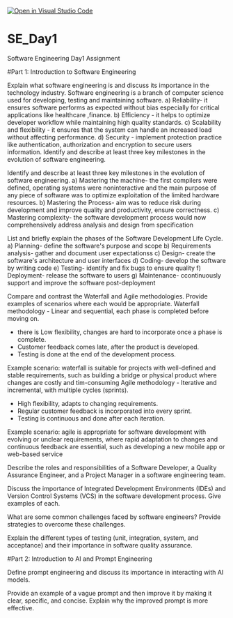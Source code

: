 [![Open in Visual Studio Code](https://classroom.github.com/assets/open-in-vscode-2e0aaae1b6195c2367325f4f02e2d04e9abb55f0b24a779b69b11b9e10269abc.svg)](https://classroom.github.com/online_ide?assignment_repo_id=18589288&assignment_repo_type=AssignmentRepo)
# SE_Day1
Software Engineering Day1 Assignment

#Part 1: Introduction to Software Engineering

Explain what software engineering is and discuss its importance in the technology industry. Software engineering is a branch of computer science used for developing, testing and maintaining software.
a) Reliability- it ensures software performs as expected without bias especially for critical applications like healthcare ,finance. 
b) Efficiency - it helps to optimize developer workflow while maintaining high quality standards.
 c) Scalability and flexibility - it ensures that the system can handle an increased load without affecting performance.
 d) Security - implement protection practice like authentication, authorization and encryption to secure users information. Identify and describe at least three key milestones in the evolution of software engineering.

Identify and describe at least three key milestones in the evolution of software engineering.
a) Mastering the machine- the first compilers were defined, operating systems were noninteractive and the main purpose of any piece of software was to optimize exploitation of the limited hardware resources.
b) Mastering the Process- aim was to reduce risk during development and improve quality and productivity, ensure correctness.
c) Mastering complexity- the software development process would now comprehensively address analysis and design from specification 

List and briefly explain the phases of the Software Development Life Cycle.
a) Planning- define the software's purpose and scope 
b) Requirements analysis- gather and document user expectationss
c) Design- create the software's architecture and user interfaces
d) Coding- develop the software by writing code 
e) Testing- identify and fix bugs to ensure quality
f) Deployment- release the software to users
g) Maintenance- ccontinuously support and improve the software post-deployment

Compare and contrast the Waterfall and Agile methodologies. Provide examples of scenarios where each would be appropriate.
Waterfall methodology - Linear and sequential, each phase is completed before moving on. 
- there is Low flexibility,
 changes are hard to incorporate once a phase is complete.
- Customer feedback comes late, after the product is developed.
- Testing is done at the end of the development process.

Example scenario: waterfall is suitable for projects with well-defined and stable requirements, such as building a bridge or physical product where changes are costly and tim-consuming
Agile methodology - Iterative and incremental, with multiple cycles (sprints). 
- High flexibility, adapts to changing requirements. 
- Regular customer feedback is incorporated into every sprint. 
- Testing is continuous and done after each iteration.

Example scenario: agile is appropriate for software development with evolving or unclear requirements, where rapid adaptation to changes and continuous feedback are essential, such as developing a new mobile app or web-based service


Describe the roles and responsibilities of a Software Developer, a Quality Assurance Engineer, and a Project Manager in a software engineering team.


Discuss the importance of Integrated Development Environments (IDEs) and Version Control Systems (VCS) in the software development process. Give examples of each.


What are some common challenges faced by software engineers? Provide strategies to overcome these challenges.


Explain the different types of testing (unit, integration, system, and acceptance) and their importance in software quality assurance.


#Part 2: Introduction to AI and Prompt Engineering


Define prompt engineering and discuss its importance in interacting with AI models.


Provide an example of a vague prompt and then improve it by making it clear, specific, and concise. Explain why the improved prompt is more effective.
